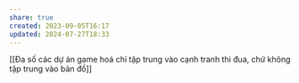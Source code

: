```yaml
---
share: true
created: 2023-09-05T16:17
updated: 2024-07-27T18:33
---
```

[[Đa số các dự án game hoá chỉ tập trung vào cạnh tranh thi đua, chứ không tập trung vào bản đồ]] 

